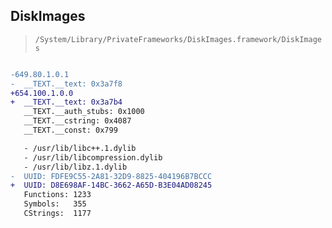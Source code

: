 ## DiskImages

> `/System/Library/PrivateFrameworks/DiskImages.framework/DiskImages`

```diff

-649.80.1.0.1
-  __TEXT.__text: 0x3a7f8
+654.100.1.0.0
+  __TEXT.__text: 0x3a7b4
   __TEXT.__auth_stubs: 0x1000
   __TEXT.__cstring: 0x4087
   __TEXT.__const: 0x799

   - /usr/lib/libc++.1.dylib
   - /usr/lib/libcompression.dylib
   - /usr/lib/libz.1.dylib
-  UUID: FDFE9C55-2A81-32D9-8825-404196B7BCCC
+  UUID: D8E698AF-14BC-3662-A65D-B3E04AD08245
   Functions: 1233
   Symbols:   355
   CStrings:  1177

```
